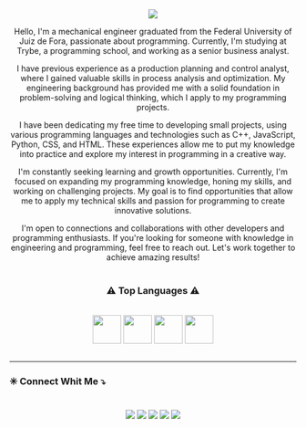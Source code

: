<div align="center">
  <!-- SECTION 01: BANNER -->
  <!-- https://github.com/kyechan99/capsule-render -->
  <img src="https://capsule-render.vercel.app/api?type=waving&color=gradient&height=250&section=header&text=Camilo%20Carvalho&animation=scaleIn&fontSize=70&fontAlignY=35&desc=%20Jr%20Developer%20"/>     
</div>

<div align="center">
  <p>
Hello, I'm a mechanical engineer graduated from the Federal University of Juiz de Fora, passionate about programming. Currently, I'm studying at Trybe, a programming school, and working as a senior business analyst.

I have previous experience as a production planning and control analyst, where I gained valuable skills in process analysis and optimization. My engineering background has provided me with a solid foundation in problem-solving and logical thinking, which I apply to my programming projects.

I have been dedicating my free time to developing small projects, using various programming languages and technologies such as C++, JavaScript, Python, CSS, and HTML. These experiences allow me to put my knowledge into practice and explore my interest in programming in a creative way.

I'm constantly seeking learning and growth opportunities. Currently, I'm focused on expanding my programming knowledge, honing my skills, and working on challenging projects. My goal is to find opportunities that allow me to apply my technical skills and passion for programming to create innovative solutions.

I'm open to connections and collaborations with other developers and programming enthusiasts. If you're looking for someone with knowledge in engineering and programming, feel free to reach out. Let's work together to achieve amazing results!
    <br>
    <br>

 <h3> ⚠️ Top Languages ⚠️</h3>

  <div style="display: inline_block"><br>
    <img align="center" height="50" width="50" src="https://cdn.jsdelivr.net/gh/devicons/devicon/icons/html5/html5-original.svg" />
    <img align="center" height="50" width="50" src="https://cdn.jsdelivr.net/gh/devicons/devicon/icons/css3/css3-original.svg" />
    <img align="center" height="50" width="50" src="https://cdn.jsdelivr.net/gh/devicons/devicon/icons/c/c-original.svg" />
    <img align="center" height="50" width="50" src="https://cdn.jsdelivr.net/gh/devicons/devicon/icons/java/java-original-wordmark.svg" />
  </div>
</div>
  <br>
  
  <hr>
  
 <h3> ✳️ Connect Whit Me ⤵️ </h3>
  <br>
<div align="center">
  <a href="mailto:camilo.carvalho@engenharia.ufjf.br"><img src="https://img.shields.io/badge/Gmail-D14836?style=for-the-badge&logo=gmail&logoColor=white" target="_blank"></a>
  <a href="https://www.linkedin.com/in/camiloaugustocarvalho/" target="_blank"><img src="https://img.shields.io/badge/LinkedIn-0077B5?style=for-the-badge&logo=linkedin&logoColor=white" target="_blank"></a> 
  <a href="https://www.instagram.com/camilocarv_/" target="_blank"><img src="https://img.shields.io/badge/Instagram-E4405F?style=for-the-badge&logo=instagram&logoColor=white" target="_blank"></a>
  <a href="https://www.facebook.com/camiloaugusto.carvalho" target="_blank"><img src="https://img.shields.io/badge/Facebook-1877F2?style=for-the-badge&logo=facebook&logoColor=white" target="_blank"></a>
  <a href="https://www.youtube.com/channel/UCwu_OmIM8rZqs2IKi2oJ5ow" target="_blank"><img src="https://img.shields.io/badge/YouTube-FF0000?style=for-the-badge&logo=youtube&logoColor=white" target="_blank"></a>
</div>


